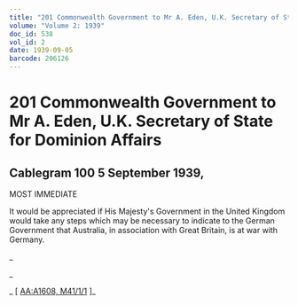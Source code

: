 ```yaml
---
title: "201 Commonwealth Government to Mr A. Eden, U.K. Secretary of State for Dominion Affairs"
volume: "Volume 2: 1939"
doc_id: 538
vol_id: 2
date: 1939-09-05
barcode: 206126
---
```


# 201 Commonwealth Government to Mr A. Eden, U.K. Secretary of State for Dominion Affairs

## Cablegram 100 5 September 1939,

MOST IMMEDIATE

It would be appreciated if His Majesty's Government in the United Kingdom would take any steps which may be necessary to indicate to the German Government that Australia, in association with Great Britain, is at war with Germany.

_

_

_ [ [AA:A1608, M41/1/1](http://www.naa.gov.au/cgi-bin/Search?O=I&Number=206126) ]_
